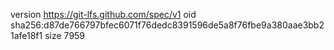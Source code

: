version https://git-lfs.github.com/spec/v1
oid sha256:d87de766797bfec6071f76dedc8391596de5a8f76fbe9a380aae3bb21afe18f1
size 7959
